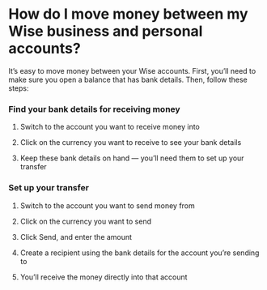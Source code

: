 # How do I move money between my Wise business and personal accounts?

It’s easy to move money between your Wise accounts. First, you’ll need to make sure you open a balance that has bank details. Then, follow these steps:

### Find your bank details for receiving money

  1. Switch to the account you want to receive money into

  2. Click on the currency you want to receive to see your bank details

  3. Keep these bank details on hand — you’ll need them to set up your transfer




### Set up your transfer

  1. Switch to the account you want to send money from

  2. Click on the currency you want to send

  3. Click Send, and enter the amount

  4. Create a recipient using the bank details for the account you’re sending to

  5. You’ll receive the money directly into that account
